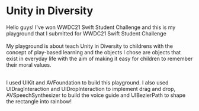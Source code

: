 # Unity in Diversity
Hello guys! I've won WWDC21 Swift Student Challenge and this is my playground that I submitted for WWDC21 Swift Student Challenge<br><br>
My playground is about teach Unity in Diversity to childrens with the concept of play-based learning and the objects I chose are objects that exist in everyday life with the aim of making it easy for children to remember their moral values.<br><br>

I used UIKit and AVFoundation to build this playground. I also used UIDragInteraction and UIDropInteraction to implement drag and drop, AVSpeechSynthesizer to build the voice guide and UIBezierPath to shape the rectangle into rainbow!

